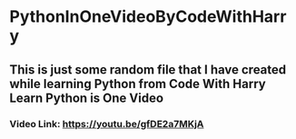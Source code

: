 # PythonInOneVideoByCodeWithHarry
## This is just some random file that I have created while learning Python from Code With Harry Learn Python is One Video
### Video Link: https://youtu.be/gfDE2a7MKjA
